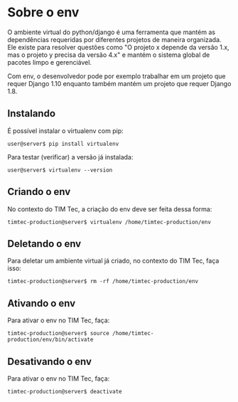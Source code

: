 # Sobre o env
O ambiente virtual do python/django é uma ferramenta que mantém as dependências requeridas por diferentes projetos de maneira organizada. Ele existe para resolver questões como "O projeto x depende da versão 1.x, mas o projeto y precisa da versão 4.x" e mantém o sistema global de pacotes limpo e gerenciável. 

Com env, o desenvolvedor pode por exemplo trabalhar em um projeto que requer Django 1.10 enquanto também mantém um projeto que requer Django 1.8.

## Instalando 
É possível instalar o virtualenv com pip:

```
user@server$ pip install virtualenv
```

Para testar (verificar) a versão já instalada:
```
user@server$ virtualenv --version
```

## Criando o env
No contexto do TIM Tec, a criação do env deve ser feita dessa forma:

```
timtec-production@server$ virtualenv /home/timtec-production/env
```

## Deletando o env
Para deletar um ambiente virtual já criado, no contexto do TIM Tec, faça isso:
```
timtec-production@server$ rm -rf /home/timtec-production/env
```

## Ativando o env
Para ativar o env no TIM Tec, faça:

```
timtec-production@server$ source /home/timtec-production/env/bin/activate
```

## Desativando o env
Para ativar o env no TIM Tec, faça:

```
timtec-production@server$ deactivate
```
